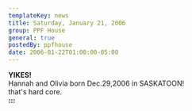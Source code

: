 ```yaml
---
templateKey: news
title: Saturday, January 21, 2006
group: PPF House
general: true
postedBy: ppfhouse
date: 2006-01-22T01:00:00-05:00
---
```

**YIKES!**  
Hannah and Olivia born Dec.29,2006 in SASKATOON!  
that's hard core.  
**:::**